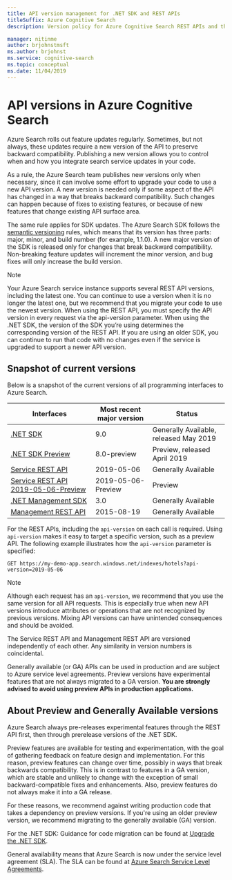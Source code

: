 ```yaml
---
title: API version management for .NET SDK and REST APIs
titleSuffix: Azure Cognitive Search
description: Version policy for Azure Cognitive Search REST APIs and the client library in the .NET SDK.

manager: nitinme
author: brjohnstmsft
ms.author: brjohnst
ms.service: cognitive-search
ms.topic: conceptual
ms.date: 11/04/2019
---
```


# API versions in Azure Cognitive Search

Azure Search rolls out feature updates regularly. Sometimes, but not always, these updates require a new version of the API to preserve backward compatibility. Publishing a new version allows you to control when and how you integrate search service updates in your code.

As a rule, the Azure Search team publishes new versions only when necessary, since it can involve some effort to upgrade your code to use a new API version. A new version is needed only if some aspect of the API has changed in a way that breaks backward compatibility. Such changes can happen because of fixes to existing features, or because of new features that change existing API surface area.

The same rule applies for SDK updates. The Azure Search SDK follows the [semantic versioning](https://semver.org/) rules, which means that its version has three parts: major, minor, and build number (for example, 1.1.0). A new major version of the SDK is released only for changes that break backward compatibility. Non-breaking feature updates will increment the minor version, and bug fixes will only increase the build version.

> [!NOTE]
> Your Azure Search service instance supports several REST API versions, including the latest one. You can continue to use a version when it is no longer the latest one, but we recommend that you migrate your code to use the newest version. When using the REST API, you must specify the API version in every request via the api-version parameter. When using the .NET SDK, the version of the SDK you’re using determines the corresponding version of the REST API. If you are using an older SDK, you can continue to run that code with no changes even if the service is upgraded to support a newer API version.

## Snapshot of current versions
Below is a snapshot of the current versions of all programming interfaces to Azure Search.


| Interfaces | Most recent major version | Status |
| --- | --- | --- |
| [.NET SDK](https://aka.ms/search-sdk) |9.0 |Generally Available, released May 2019 |
| [.NET SDK Preview](https://aka.ms/search-sdk-preview) |8.0-preview |Preview, released April 2019 |
| [Service REST API](https://docs.microsoft.com/rest/api/searchservice/) |2019-05-06 |Generally Available |
| [Service REST API 2019-05-06-Preview](search-api-preview.md) |2019-05-06-Preview |Preview |
| [.NET Management SDK](https://aka.ms/search-mgmt-sdk) |3.0 |Generally Available |
| [Management REST API](https://docs.microsoft.com/rest/api/searchmanagement/) |2015-08-19 |Generally Available |

For the REST APIs, including the `api-version` on each call is required. Using `api-version` makes it easy to target a specific version, such as a preview API. The following example illustrates how the `api-version` parameter is specified:

    GET https://my-demo-app.search.windows.net/indexes/hotels?api-version=2019-05-06

> [!NOTE]
> Although each request has an `api-version`, we recommend that you use the same version for all API requests. This is especially true when new API versions introduce attributes or operations that are not recognized by previous versions. Mixing API versions can have unintended consequences and should be avoided.
>
> The Service REST API and Management REST API are versioned independently of each other. Any similarity in version numbers is coincidental.

Generally available (or GA) APIs can be used in production and are subject to Azure service level agreements. Preview versions have experimental features that are not always migrated to a GA version. **You are strongly advised to avoid using preview APIs in production applications.**

## About Preview and Generally Available versions
Azure Search always pre-releases experimental features through the REST API first, then through prerelease versions of the .NET SDK.

Preview features are available for testing and experimentation, with the goal of gathering feedback on feature design and implementation. For this reason, preview features can change over time, possibly in ways that break backwards compatibility. This is in contrast to features in a GA version, which are stable and unlikely to change with the exception of small backward-compatible fixes and enhancements. Also, preview features do not always make it into a GA release.

For these reasons, we recommend against writing production code that takes a dependency on preview versions. If you're using an older preview version, we recommend migrating to the generally available (GA) version.

For the .NET SDK: Guidance for code migration can be found at [Upgrade the .NET SDK](search-dotnet-sdk-migration-version-9.md).

General availability means that Azure Search is now under the service level agreement (SLA). The SLA can be found at [Azure Search Service Level Agreements](https://azure.microsoft.com/support/legal/sla/search/v1_0/).
